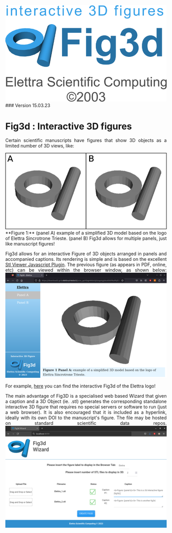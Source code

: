 <div align="justify">  
<img src=https://github.com/ElettraSciComp/Fig3d/blob/main/images/logo.png alt="logo"/>
### Version 15.03.23


# Fig3d : Interactive 3D figures

Certain scientific manuscripts have figures that show 3D objects as a limited number of 3D views, like:

<img src=https://github.com/ElettraSciComp/Fig3d/blob/main/images/basic_figure.png alt="basic_figure"/>
**Figure 1:** (panel A) example of a simplified 3D model based on the logo of Elettra Sincrotrone Trieste. (panel B) Fig3d allows for multiple panels, just like manuscript figures!


Fig3d allows for an interactive Figure of 3D objects arranged in panels and accompanied captions. Its rendering is simple and is based on the excellent [Stl Viewer Javascript Plugin](https://www.viewstl.com/plugin/). The previous figure (as appears in PDF, online, etc) can be viewed within the browser window, as shown below: 
<img src=https://github.com/ElettraSciComp/Fig3d/blob/main/images/basic_figure_screenshot.png alt="basic_figure_screenshot"/>

For example, [here](https://download2.grid.elettra.trieste.it/prox_ppYDIgHMXA5jOzsg4rgjsbuid5KP0uPb/Elettra3D_logo/Elettra3D_logo_v2/rawdata/fig3D_elettra/) you can find the interactive Fig3d of the Elettra logo!

The main advantage of Fig3D is a specialised web based Wizard that given a caption and a 3D Object (ie. .stl) generates the corresponding standalone interactive 3D figure that requires no special servers or software to run (just a web browser). It is also encouraged that it is included as a hyperlink, ideally with its own DOI to the manuscript's figure. The file may be hosted on standard scientific data repos.
<img src=https://github.com/ElettraSciComp/Fig3d/blob/main/images/fig3d_wizard.png alt="fig3d_wizard"/>
</div>
